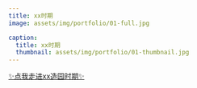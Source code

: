 ```yaml
---
title: xx时期
image: assets/img/portfolio/01-full.jpg

caption:
  title: xx时期
  thumbnail: assets/img/portfolio/01-thumbnail.jpg
---
```


[✨点我走进xx造园时期✨](./5)

